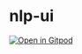 # nlp-ui
[![Open in Gitpod](https://gitpod.io/button/open-in-gitpod.svg)](https://gitpod.io/#<your-repository-url>)
